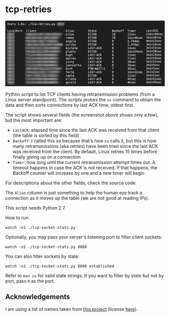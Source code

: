 
# tcp-retries

![](screenshot.png)

Python script to list TCP clients having retransmission problems (from a Linux server standpoint). The scripts probes the `ss` command to obtain the data and then sorts connections by last ACK time, oldest first.

The script shows several fields (the screenshot above shows only a few), but the most important are:

- `LastACK`: elapsed time since the last ACK was received from that client (the table is sorted by this field)
- `Backoff`: I called this so because that's how `ss` calls it, but this is how many retransmissions (aka retries) have been tried since the last ACK was received from the client. By default, Linux retries 15 times before finally giving up on a connection
- `Timer`: how long until the current retransmission attempt times out. A timeout happens in case the ACK is not received. If that happens, the Backoff counter will increase by one and a new timer will begin

For descriptions about the other fields, check the source code.

The `Alias` column is just something to help the human eye track a connection as it moves up the table (we are not good at reading IPs).

This script needs Python 2.7.

How to run:

    watch -n1 ./tcp-socket-stats.py

Optionally, you may pass your server's listening port to filter client sockets:

    watch -n1 ./tcp-socket-stats.py 8080

You can also filter sockets by state:

    watch -n1 ./tcp-socket-stats.py 8080 established

Refer to `man ss` for valid state strings. If you want to filter by state but not by port, pass `0` as the port.

## Acknowledgements

I am using a list of names taken from [this project](https://github.com/treyhunner/names) (license [here](https://github.com/treyhunner/names/blob/master/LICENSE.txt)).
